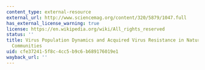 ```yaml
---
content_type: external-resource
external_url: http://www.sciencemag.org/content/320/5879/1047.full
has_external_license_warning: true
license: https://en.wikipedia.org/wiki/All_rights_reserved
status: ''
title: Virus Population Dynamics and Acquired Virus Resistance in Natural Microbial
  Communities
uid: cfe37241-5f8c-4cc5-b9c6-b689176019e1
wayback_url: ''
---
```


